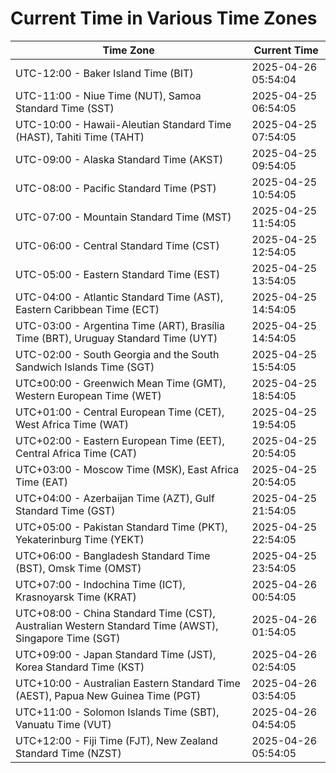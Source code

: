 # Current Time in Various Time Zones

| Time Zone | Current Time |
|-----------|--------------|
| UTC-12:00 - Baker Island Time (BIT) | 2025-04-26 05:54:04 |
| UTC-11:00 - Niue Time (NUT), Samoa Standard Time (SST) | 2025-04-25 06:54:05 |
| UTC-10:00 - Hawaii-Aleutian Standard Time (HAST), Tahiti Time (TAHT) | 2025-04-25 07:54:05 |
| UTC-09:00 - Alaska Standard Time (AKST) | 2025-04-25 09:54:05 |
| UTC-08:00 - Pacific Standard Time (PST) | 2025-04-25 10:54:05 |
| UTC-07:00 - Mountain Standard Time (MST) | 2025-04-25 11:54:05 |
| UTC-06:00 - Central Standard Time (CST) | 2025-04-25 12:54:05 |
| UTC-05:00 - Eastern Standard Time (EST) | 2025-04-25 13:54:05 |
| UTC-04:00 - Atlantic Standard Time (AST), Eastern Caribbean Time (ECT) | 2025-04-25 14:54:05 |
| UTC-03:00 - Argentina Time (ART), Brasília Time (BRT), Uruguay Standard Time (UYT) | 2025-04-25 14:54:05 |
| UTC-02:00 - South Georgia and the South Sandwich Islands Time (SGT) | 2025-04-25 15:54:05 |
| UTC±00:00 - Greenwich Mean Time (GMT), Western European Time (WET) | 2025-04-25 18:54:05 |
| UTC+01:00 - Central European Time (CET), West Africa Time (WAT) | 2025-04-25 19:54:05 |
| UTC+02:00 - Eastern European Time (EET), Central Africa Time (CAT) | 2025-04-25 20:54:05 |
| UTC+03:00 - Moscow Time (MSK), East Africa Time (EAT) | 2025-04-25 20:54:05 |
| UTC+04:00 - Azerbaijan Time (AZT), Gulf Standard Time (GST) | 2025-04-25 21:54:05 |
| UTC+05:00 - Pakistan Standard Time (PKT), Yekaterinburg Time (YEKT) | 2025-04-25 22:54:05 |
| UTC+06:00 - Bangladesh Standard Time (BST), Omsk Time (OMST) | 2025-04-25 23:54:05 |
| UTC+07:00 - Indochina Time (ICT), Krasnoyarsk Time (KRAT) | 2025-04-26 00:54:05 |
| UTC+08:00 - China Standard Time (CST), Australian Western Standard Time (AWST), Singapore Time (SGT) | 2025-04-26 01:54:05 |
| UTC+09:00 - Japan Standard Time (JST), Korea Standard Time (KST) | 2025-04-26 02:54:05 |
| UTC+10:00 - Australian Eastern Standard Time (AEST), Papua New Guinea Time (PGT) | 2025-04-26 03:54:05 |
| UTC+11:00 - Solomon Islands Time (SBT), Vanuatu Time (VUT) | 2025-04-26 04:54:05 |
| UTC+12:00 - Fiji Time (FJT), New Zealand Standard Time (NZST) | 2025-04-26 05:54:05 |
